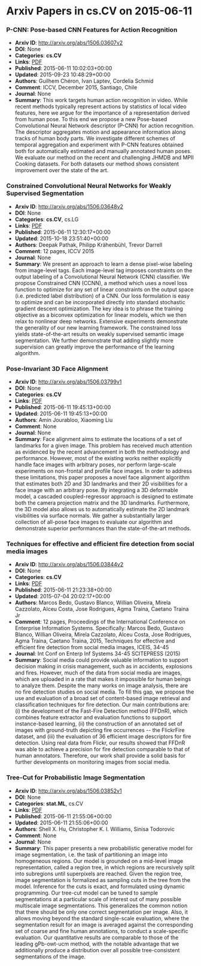 # Arxiv Papers in cs.CV on 2015-06-11
### P-CNN: Pose-based CNN Features for Action Recognition
- **Arxiv ID**: http://arxiv.org/abs/1506.03607v2
- **DOI**: None
- **Categories**: **cs.CV**
- **Links**: [PDF](http://arxiv.org/pdf/1506.03607v2)
- **Published**: 2015-06-11 10:02:03+00:00
- **Updated**: 2015-09-23 10:48:29+00:00
- **Authors**: Guilhem Chéron, Ivan Laptev, Cordelia Schmid
- **Comment**: ICCV, December 2015, Santiago, Chile
- **Journal**: None
- **Summary**: This work targets human action recognition in video. While recent methods typically represent actions by statistics of local video features, here we argue for the importance of a representation derived from human pose. To this end we propose a new Pose-based Convolutional Neural Network descriptor (P-CNN) for action recognition. The descriptor aggregates motion and appearance information along tracks of human body parts. We investigate different schemes of temporal aggregation and experiment with P-CNN features obtained both for automatically estimated and manually annotated human poses. We evaluate our method on the recent and challenging JHMDB and MPII Cooking datasets. For both datasets our method shows consistent improvement over the state of the art.



### Constrained Convolutional Neural Networks for Weakly Supervised Segmentation
- **Arxiv ID**: http://arxiv.org/abs/1506.03648v2
- **DOI**: None
- **Categories**: **cs.CV**, cs.LG
- **Links**: [PDF](http://arxiv.org/pdf/1506.03648v2)
- **Published**: 2015-06-11 12:30:17+00:00
- **Updated**: 2015-10-18 23:51:40+00:00
- **Authors**: Deepak Pathak, Philipp Krähenbühl, Trevor Darrell
- **Comment**: 12 pages, ICCV 2015
- **Journal**: None
- **Summary**: We present an approach to learn a dense pixel-wise labeling from image-level tags. Each image-level tag imposes constraints on the output labeling of a Convolutional Neural Network (CNN) classifier. We propose Constrained CNN (CCNN), a method which uses a novel loss function to optimize for any set of linear constraints on the output space (i.e. predicted label distribution) of a CNN. Our loss formulation is easy to optimize and can be incorporated directly into standard stochastic gradient descent optimization. The key idea is to phrase the training objective as a biconvex optimization for linear models, which we then relax to nonlinear deep networks. Extensive experiments demonstrate the generality of our new learning framework. The constrained loss yields state-of-the-art results on weakly supervised semantic image segmentation. We further demonstrate that adding slightly more supervision can greatly improve the performance of the learning algorithm.



### Pose-Invariant 3D Face Alignment
- **Arxiv ID**: http://arxiv.org/abs/1506.03799v1
- **DOI**: None
- **Categories**: **cs.CV**
- **Links**: [PDF](http://arxiv.org/pdf/1506.03799v1)
- **Published**: 2015-06-11 19:45:13+00:00
- **Updated**: 2015-06-11 19:45:13+00:00
- **Authors**: Amin Jourabloo, Xiaoming Liu
- **Comment**: None
- **Journal**: None
- **Summary**: Face alignment aims to estimate the locations of a set of landmarks for a given image. This problem has received much attention as evidenced by the recent advancement in both the methodology and performance. However, most of the existing works neither explicitly handle face images with arbitrary poses, nor perform large-scale experiments on non-frontal and profile face images. In order to address these limitations, this paper proposes a novel face alignment algorithm that estimates both 2D and 3D landmarks and their 2D visibilities for a face image with an arbitrary pose. By integrating a 3D deformable model, a cascaded coupled-regressor approach is designed to estimate both the camera projection matrix and the 3D landmarks. Furthermore, the 3D model also allows us to automatically estimate the 2D landmark visibilities via surface normals. We gather a substantially larger collection of all-pose face images to evaluate our algorithm and demonstrate superior performances than the state-of-the-art methods.



### Techniques for effective and efficient fire detection from social media images
- **Arxiv ID**: http://arxiv.org/abs/1506.03844v2
- **DOI**: None
- **Categories**: **cs.CV**
- **Links**: [PDF](http://arxiv.org/pdf/1506.03844v2)
- **Published**: 2015-06-11 21:23:38+00:00
- **Updated**: 2015-07-04 20:02:17+00:00
- **Authors**: Marcos Bedo, Gustavo Blanco, Willian Oliveira, Mirela Cazzolato, Alceu Costa, Jose Rodrigues, Agma Traina, Caetano Traina Jr
- **Comment**: 12 pages, Proceedings of the International Conference on Enterprise
  Information Systems. Specifically: Marcos Bedo, Gustavo Blanco, Willian
  Oliveira, Mirela Cazzolato, Alceu Costa, Jose Rodrigues, Agma Traina, Caetano
  Traina, 2015, Techniques for effective and efficient fire detection from
  social media images, ICEIS, 34-45
- **Journal**: Int Conf on Enterp Inf Systems 34-45 SCITEPRESS (2015)
- **Summary**: Social media could provide valuable information to support decision making in crisis management, such as in accidents, explosions and fires. However, much of the data from social media are images, which are uploaded in a rate that makes it impossible for human beings to analyze them. Despite the many works on image analysis, there are no fire detection studies on social media. To fill this gap, we propose the use and evaluation of a broad set of content-based image retrieval and classification techniques for fire detection. Our main contributions are: (i) the development of the Fast-Fire Detection method (FFDnR), which combines feature extractor and evaluation functions to support instance-based learning, (ii) the construction of an annotated set of images with ground-truth depicting fire occurrences -- the FlickrFire dataset, and (iii) the evaluation of 36 efficient image descriptors for fire detection. Using real data from Flickr, our results showed that FFDnR was able to achieve a precision for fire detection comparable to that of human annotators. Therefore, our work shall provide a solid basis for further developments on monitoring images from social media.



### Tree-Cut for Probabilistic Image Segmentation
- **Arxiv ID**: http://arxiv.org/abs/1506.03852v1
- **DOI**: None
- **Categories**: **stat.ML**, cs.CV
- **Links**: [PDF](http://arxiv.org/pdf/1506.03852v1)
- **Published**: 2015-06-11 21:55:06+00:00
- **Updated**: 2015-06-11 21:55:06+00:00
- **Authors**: Shell X. Hu, Christopher K. I. Williams, Sinisa Todorovic
- **Comment**: None
- **Journal**: None
- **Summary**: This paper presents a new probabilistic generative model for image segmentation, i.e. the task of partitioning an image into homogeneous regions. Our model is grounded on a mid-level image representation, called a region tree, in which regions are recursively split into subregions until superpixels are reached. Given the region tree, image segmentation is formalized as sampling cuts in the tree from the model. Inference for the cuts is exact, and formulated using dynamic programming. Our tree-cut model can be tuned to sample segmentations at a particular scale of interest out of many possible multiscale image segmentations. This generalizes the common notion that there should be only one correct segmentation per image. Also, it allows moving beyond the standard single-scale evaluation, where the segmentation result for an image is averaged against the corresponding set of coarse and fine human annotations, to conduct a scale-specific evaluation. Our quantitative results are comparable to those of the leading gPb-owt-ucm method, with the notable advantage that we additionally produce a distribution over all possible tree-consistent segmentations of the image.



